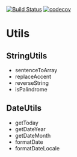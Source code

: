 [![Build Status](https://travis-ci.com/ErwanLT/Utils.svg?branch=main)](https://travis-ci.com/ErwanLT/Utils)
[![codecov](https://codecov.io/gh/ErwanLT/Utils/branch/main/graph/badge.svg?token=K164BJWI2K)](undefined)
# Utils

## StringUtils
* sentenceToArray
* replaceAccent
* reverseString
* isPalindrome

## DateUtils
* getToday
* getDateYear
* getDateMonth
* formatDate
* formatDateLocale
